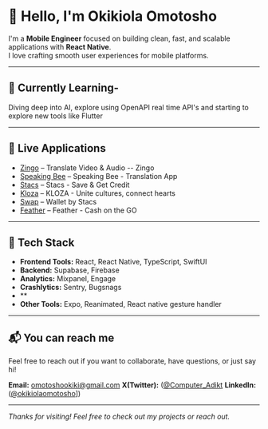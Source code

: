# 👋 Hello, I'm Okikiola Omotosho

I'm a **Mobile Engineer** focused on building clean, fast, and scalable applications with **React Native**.  
I love crafting smooth user experiences for mobile platforms.

---



## 🚧 Currently Learning- 

Diving deep into AI, explore using OpenAPI real time API's and starting to explore new tools like Flutter

---

## 📱 Live Applications
- [Zingo](https://apps.apple.com/us/app/translate-video-audio-zingo/id6746193562) – Translate Video & Audio -- Zingo
- [Speaking Bee](https://apps.apple.com/us/app/speaking-bee-translation-app/id6504189049) – Speaking Bee - Translation App
- [Stacs](https://apps.apple.com/ng/app/stacs-save-get-credit/id6450111151) – Stacs - Save & Get Credit
- [Kloza](https://apps.apple.com/ng/app/kloza/id6479576483) – KLOZA - Unite cultures, connect hearts
- [Swap](https://apps.apple.com/us/app/wallet-by-stacs/id6504357184) – Wallet by Stacs
- [Feather](https://apps.apple.com/ng/app/feather-cash-on-the-go/id6447082427) – Feather - Cash on the GO


---


## 🧰 Tech Stack

- **Frontend Tools:** React, React Native, TypeScript, SwiftUI
- **Backend:** Supabase, Firebase
- **Analytics:** Mixpanel, Engage
- **Crashlytics:** Sentry, Bugsnags
- **
- **Other Tools:** Expo, Reanimated, React native gesture handler

---

## 📬 You can reach me

Feel free to reach out if you want to collaborate, have questions, or just say hi!

**Email:** omotoshookiki@gmail.com
**X(Twitter):** ([@Computer_Adikt]([https://x.com/Computer_Adikt])
**LinkedIn:** ([@okikiolaomotosho]([https://www.linkedin.com/in/okikiolaomotosho/)])

---

*Thanks for visiting! Feel free to check out my projects or reach out.*
